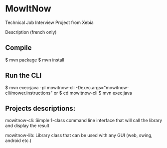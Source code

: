 # MowItNow
Technical Job Interview Project from Xebia

Description (french only)


## Compile
  $ mvn package
  $ mvn install

## Run the CLI
  $ mvn exec:java -pl mowitnow-cli -Dexec.args="mowitnow-cli/mower.instructions"
or
  $ cd mowitnow-cli
  $ mvn exec:java


## Projects descriptions:

mowitnow-cli:
Simple 1-class command line interface that will call the library and display the result

mowitnow-lib:
Library class that can be used with any GUI (web, swing, android etc.)
